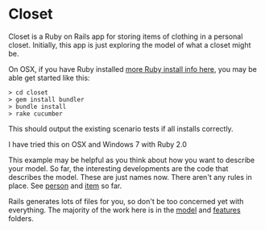 # Closet

Closet is a Ruby on Rails app for storing items of clothing in a personal closet.  Initially, this app is just exploring the model of what a closet might be.

On OSX, if you have Ruby installed [more Ruby install info here](https://www.ruby-lang.org/en/documentation/installation/), you may be able get started like this:

```
> cd closet
> gem install bundler
> bundle install
> rake cucumber
```
This should output the existing scenario tests if all installs correctly.

I have tried this on OSX and Windows 7 with Ruby 2.0

This example may be helpful as you think about how you want to describe your model.  So far, the interesting developments are the code that describes the model.  These are just names now.  There aren't any rules in place.
See [person](app/models/person.rb) and [item](app/models/item.rb) so far.

Rails generates lots of files for you, so don't be too concerned yet with everything.  The majority of the work here is in the [model](app/models/) and [features](features/) folders.
